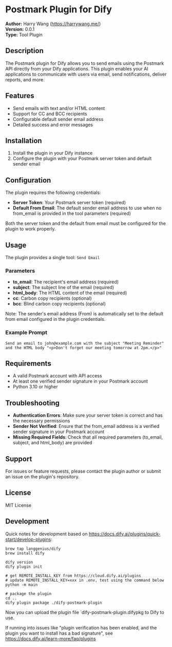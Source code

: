 # Postmark Plugin for Dify

**Author:** Harry Wang (https://harrywang.me/)  
**Version:** 0.0.1  
**Type:** Tool Plugin  

## Description

The Postmark plugin for Dify allows you to send emails using the Postmark API directly from your Dify applications. This plugin enables your AI applications to communicate with users via email, send notifications, deliver reports, and more.

## Features

- Send emails with text and/or HTML content
- Support for CC and BCC recipients
- Configurable default sender email address
- Detailed success and error messages

## Installation

1. Install the plugin in your Dify instance
2. Configure the plugin with your Postmark server token and default sender email

## Configuration

The plugin requires the following credentials:

- **Server Token**: Your Postmark server token (required)
- **Default From Email**: The default sender email address to use when no from_email is provided in the tool parameters (required)

Both the server token and the default from email must be configured for the plugin to work properly.

## Usage

The plugin provides a single tool: `Send Email`

### Parameters

- **to_email**: The recipient's email address (required)
- **subject**: The subject line of the email (required)
- **html_body**: The HTML content of the email (required)
- **cc**: Carbon copy recipients (optional)
- **bcc**: Blind carbon copy recipients (optional)

Note: The sender's email address (From) is automatically set to the default from email configured in the plugin credentials.

### Example Prompt

```
Send an email to john@example.com with the subject "Meeting Reminder" and the HTML body "<p>Don't forget our meeting tomorrow at 2pm.</p>"
```

## Requirements

- A valid Postmark account with API access
- At least one verified sender signature in your Postmark account
- Python 3.10 or higher

## Troubleshooting

- **Authentication Errors**: Make sure your server token is correct and has the necessary permissions
- **Sender Not Verified**: Ensure that the from_email address is a verified sender signature in your Postmark account
- **Missing Required Fields**: Check that all required parameters (to_email, subject, and html_body) are provided

## Support

For issues or feature requests, please contact the plugin author or submit an issue on the plugin's repository.

## License

MIT License

## Development

Quick notes for development based on https://docs.dify.ai/plugins/quick-start/develop-plugins:

```
brew tap langgenius/dify
brew install dify

dify version
dify plugin init

# get REMOTE_INSTALL_KEY from https://cloud.dify.ai/plugins
# update REMOTE_INSTALL_KEY=xxx in .env, test using the command below
python -m main

# package the plugin
cd ..
dify plugin package ./dify-postmark-plugin
```

Now you can upload the plugin file `dify-postmark-plugin.difypkg to Dify to use.

If running into issues like "plugin verification has been enabled, and the plugin you want to install has a bad signature", see https://docs.dify.ai/learn-more/faq/plugins